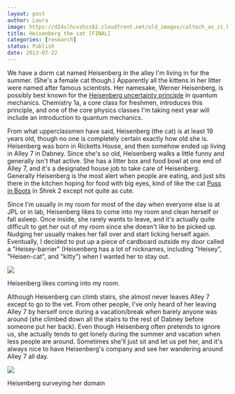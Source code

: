 ```yaml
---
layout: post
author: Laura
image: https://d24slhcvzhzz82.cloudfront.net/old_images/caltech_as_it_happens/6a0105349b8251970b01901e5e7265970b.jpg
title: Heisenberg the cat [FINAL]
categories: [research]
status: Publish
date: 2013-07-22
---
```



We have a dorm cat named Heisenberg in the alley I'm living in for the summer. (She's a female cat though.) Apparently all the kittens in her litter were named after famous scientists. Her namesake, Werner Heisenberg, is possibly best known for the [Heisenberg uncertainty principle](https://en.wikipedia.org/wiki/Uncertainty_principle) in quantum mechanics. Chemistry 1a, a core class for freshmen, introduces this principle, and one of the core physics classes I'm taking next year will include an introduction to quantum mechanics. 

From what upperclassmen have said, Heisenberg (the cat) is at least 19 years old, though no one is completely certain exactly how old she is. Heisenberg was born in Ricketts House, and then somehow ended up living in Alley 7 in Dabney. Since she's so old, Heisenberg walks a little funny and generally isn't that active. She has a litter box and food bowl at one end of Alley 7, and it's a designated house job to take care of Heisenberg. Generally Heisenberg is the most alert when people are eating, and just sits there in the kitchen hoping for food with big eyes, kind of like the cat [Puss in Boots](https://www.imdb.com/media/rm3191642112/ch0067513) in Shrek 2 except not quite as cute.

Since I'm usually in my room for most of the day when everyone else is at JPL or in lab, Heisenberg likes to come into my room and clean herself or fall asleep. Once inside, she rarely wants to leave, and it's actually quite difficult to get her out of my room since she doesn't like to be picked up. Nudging her usually makes her fall over and start licking herself again. Eventually, I decided to put up a piece of cardboard outside my door called a "Heisey-barrier" (Heisenberg has a lot of nicknames, including "Heisey", "Heisen-cat", and "kitty") when I wanted her to stay out.


![](https://d24slhcvzhzz82.cloudfront.net/old_images/caltech_as_it_happens/6a0105349b8251970b0192ac1dc5e6970d.jpg)

Heisenberg likes coming into my room.

Although Heisenberg can climb stairs, she almost never leaves Alley 7 except to go to the vet. From other people, I've only heard of her leaving Alley 7 by herself once during a vacation/break when barely anyone was around (she climbed down all the stairs to the rest of Dabney before someone put her back). Even though Heisenberg often pretends to ignore us, she actually tends to get lonely during the summer and vacation when less people are around. Sometimes she'll just sit and let us pet her, and it's always nice to have Heisenberg's company and see her wandering around Alley 7 all day.


![](https://d24slhcvzhzz82.cloudfront.net/old_images/6a0192ab4811e9970d01910458367c970c-320wi.jpg)

Heisenberg surveying her domain


